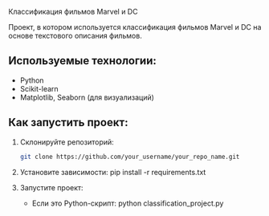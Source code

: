  Классификация фильмов Marvel и DC

Проект, в котором используется классификация фильмов Marvel и DC на основе текстового описания фильмов.

## Используемые технологии:
- Python
- Scikit-learn
- Matplotlib, Seaborn (для визуализаций)

## Как запустить проект:
1. Склонируйте репозиторий:
   ```bash
   git clone https://github.com/your_username/your_repo_name.git

2. Установите зависимости:
   pip install -r requirements.txt

3. Запустите проект:
   - Если это Python-скрипт: python classification_project.py